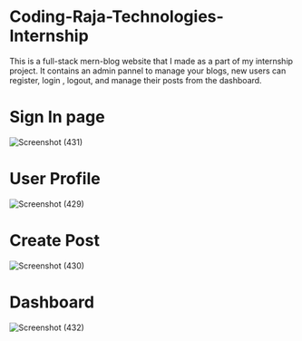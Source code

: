 # Coding-Raja-Technologies-Internship
This is a full-stack mern-blog website that I made as a part of my internship project. It contains an admin pannel to manage your blogs, new users can register, login , logout, and manage their posts from the dashboard.
# Sign In page
![Screenshot (431)](https://github.com/tejendra-7/Coding-Raja-Technologies-Internship/assets/99530664/31b8e066-527c-463f-acd7-a64c8dbb7b44)

#  User Profile 
![Screenshot (429)](https://github.com/tejendra-7/Coding-Raja-Technologies-Internship/assets/99530664/8d5b5fd8-c397-468e-97dc-3515de26b53e)

# Create Post
![Screenshot (430)](https://github.com/tejendra-7/Coding-Raja-Technologies-Internship/assets/99530664/266ace8b-9acd-4cda-bf8a-bc60c78be72a)

# Dashboard 
![Screenshot (432)](https://github.com/tejendra-7/Coding-Raja-Technologies-Internship/assets/99530664/140a2157-75bb-4297-87f3-ca82bca99de7)
